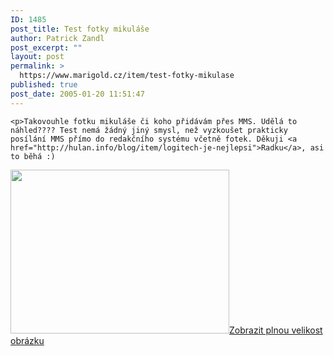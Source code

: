 ```yaml
---
ID: 1485
post_title: Test fotky mikuláše
author: Patrick Zandl
post_excerpt: ""
layout: post
permalink: >
  https://www.marigold.cz/item/test-fotky-mikulase
published: true
post_date: 2005-01-20 11:51:47
---
```

	<p>Takovouhle fotku mikuláše či koho přidávám přes MMS. Udělá to náhled???? Test nemá žádný jiný smysl, než vyzkoušet prakticky posílání MMS přímo do redakčního systému včetně fotek. Děkuji <a href="http://hulan.info/blog/item/logitech-je-nejlepsi">Radku</a>, asi to běhá :)
</p>
	<div class="box"><img src="/wp-content/uploads/1/mms-184602030.jpeg" alt="" width="350" height="262" /><a href="/wp-content/uploads/1/mms-184602030.jpeg" title="Zobrazit plnou velikost obrázku" onclick="window.open('/wp-content/1/mms-184602030.jpeg','Zobrazit plnou velikost obrázku','width=640,height=480,directories=no,location=no,menubar=no,scrollbars=no,status=no,toolbar=no,resizable=no');return false">Zobrazit plnou velikost obrázku</a></div>